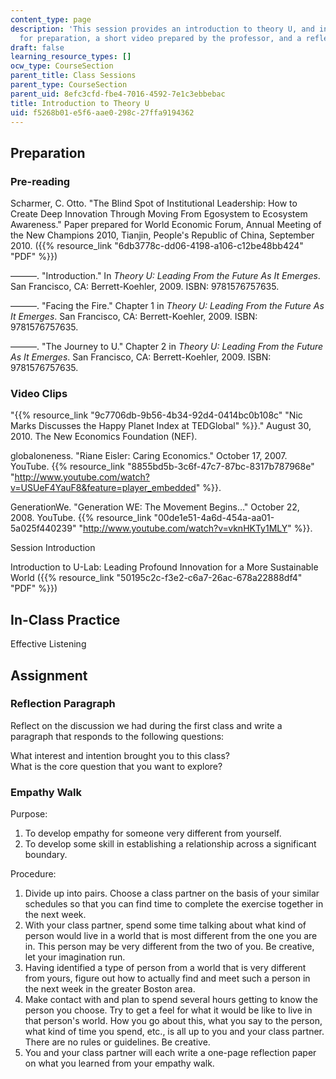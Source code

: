 ```yaml
---
content_type: page
description: 'This session provides an introduction to theory U, and includes materials
  for preparation, a short video prepared by the professor, and a reflection assignment. '
draft: false
learning_resource_types: []
ocw_type: CourseSection
parent_title: Class Sessions
parent_type: CourseSection
parent_uid: 8efc3cfd-fbe4-7016-4592-7e1c3ebbebac
title: Introduction to Theory U
uid: f5268b01-e5f6-aae0-298c-27ffa9194362
---
```

## Preparation

### Pre-reading

Scharmer, C. Otto. "The Blind Spot of Institutional Leadership: How to Create Deep Innovation Through Moving From Egosystem to Ecosystem Awareness." Paper prepared for World Economic Forum, Annual Meeting of the New Champions 2010, Tianjin, People's Republic of China, September 2010. ({{% resource_link "6db3778c-dd06-4198-a106-c12be48bb424" "PDF" %}})

———. "Introduction." In *Theory U: Leading From the Future As It Emerges*. San Francisco, CA: Berrett-Koehler, 2009. ISBN: 9781576757635.

———. "Facing the Fire." Chapter 1 in *Theory U: Leading From the Future As It Emerges*. San Francisco, CA: Berrett-Koehler, 2009. ISBN: 9781576757635.

———. "The Journey to U." Chapter 2 in *Theory U: Leading From the Future As It Emerges*. San Francisco, CA: Berrett-Koehler, 2009. ISBN: 9781576757635.

### Video Clips

"{{% resource_link "9c7706db-9b56-4b34-92d4-0414bc0b108c" "Nic Marks Discusses the Happy Planet Index at TEDGlobal" %}}." August 30, 2010. The New Economics Foundation (NEF).

globaloneness. "Riane Eisler: Caring Economics." October 17, 2007. YouTube. {{% resource_link "8855bd5b-3c6f-47c7-87bc-8317b787968e" "http://www.youtube.com/watch?v=USUeF4YauF8&feature=player_embedded" %}}.

GenerationWe. "Generation WE: The Movement Begins…" October 22, 2008. YouTube. {{% resource_link "00de1e51-4a6d-454a-aa01-5a025f440239" "http://www.youtube.com/watch?v=vknHKTy1MLY" %}}.

Session Introduction

Introduction to U-Lab: Leading Profound Innovation for a More Sustainable World ({{% resource_link "50195c2c-f3e2-c6a7-26ac-678a22888df4" "PDF" %}})

## In-Class Practice

Effective Listening

## Assignment

### Reflection Paragraph

Reflect on the discussion we had during the first class and write a paragraph that responds to the following questions:

What interest and intention brought you to this class?    
What is the core question that you want to explore?

### Empathy Walk

Purpose:

1. To develop empathy for someone very different from yourself.
2. To develop some skill in establishing a relationship across a significant boundary.

Procedure:

1. Divide up into pairs. Choose a class partner on the basis of your similar schedules so that you can find time to complete the exercise together in the next week.
2. With your class partner, spend some time talking about what kind of person would live in a world that is most different from the one you are in. This person may be very different from the two of you. Be creative, let your imagination run.
3. Having identified a type of person from a world that is very different from yours, figure out how to actually find and meet such a person in the next week in the greater Boston area.
4. Make contact with and plan to spend several hours getting to know the person you choose. Try to get a feel for what it would be like to live in that person's world. How you go about this, what you say to the person, what kind of time you spend, etc., is all up to you and your class partner. There are no rules or guidelines. Be creative.
5. You and your class partner will each write a one-page reflection paper on what you learned from your empathy walk.